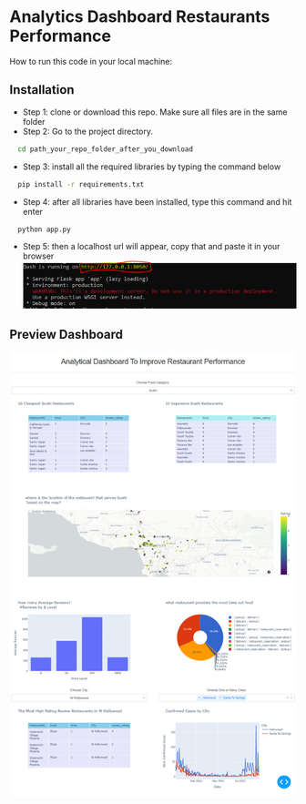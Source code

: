 
# Analytics Dashboard Restaurants Performance

How to run this code in your local machine:


## Installation

- Step 1: clone or download this repo. Make sure all files are in the same folder
- Step 2: Go to the project directory.
```bash
  cd path_your_repo_folder_after_you_download
```
- Step 3: install all the required libraries by typing the command below
```bash
  pip install -r requirements.txt
```
- Step 4: after all libraries have been installed, type this command and hit enter
```bash
  python app.py
```
- Step 5: then a localhost url will appear, copy that and paste it in your browser
![SS URL](https://github.com/AgungYogaSetiawan/portfolio/blob/main/ss%20url.PNG)
## Preview Dashboard

![App Screenshot](https://github.com/AgungYogaSetiawan/portfolio/blob/main/Dash.png)

  
